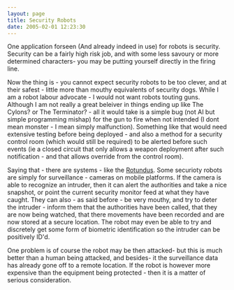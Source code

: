 ```yaml
---
layout: page
title: Security Robots
date: 2005-02-01 12:23:30
---
```

<p>One application forseen (And already indeed in use) for robots is security. Security can be a fairly high risk job, and with some less savoury or more determined characters- you may be putting yourself directly in the firing line.
</p>
<p>Now the thing is - you cannot expect security robots to be too clever, and at their safest - little more than mouthy equivalents of security dogs. While I am a robot labour advocate - I would not want robots touting guns. Although I am not really a great beleiver in things ending up like The Cylons<a class="wiki wikinew for-review" title="Create page: The Cylons">?</a> or The Terminator<a class="wiki wikinew for-review" title="Create page: The Terminator">?</a> - all it would take is a simple bug (not AI but simple programming mishap) for the gun to fire when not intended (I dont mean monster - I mean simply malfunction). Something like that would need extensive testing before being deployed - and also a method for a security control room (which would still be required) to be alerted before such events (ie a closed circuit that only allows a weapon deployment after such notification - and that allows override from the control room).
</p>
<p>Saying that - there are systems - like the <a class="wiki" href="/wiki/rotundus.html" title="Rotundus">Rotundus</a>. Some securioty robots are simply for surveillance - cameras on mobile platforms. If the camera is able to recognize an intruder, then it can alert the authorities and take a nice snapshot, or point the current security monitor feed at what they have caught. They can also - as said before - be very mouthy, and try to deter the intruder - inform them that the authorities have been called, that they are now being watched, that there movements have been recorded and are now stored at a secure location. The robot may even be able to try and discretely get some form of biometric identification so the intruder can be positively ID'd.
</p>
<p>One problem is of course the robot may be then attacked- but this is much better than a human being attacked, and besides- it the surveillance data has already gone off to a remote location. If the robot is however more expensive than the equipment being protected - then it is a matter of serious consideration.
</p>
